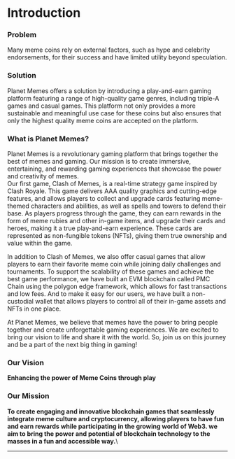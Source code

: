 # Introduction

### **Problem**

Many meme coins rely on external factors, such as hype and celebrity endorsements, for their success and have limited utility beyond speculation.

### **Solution**

Planet Memes offers a solution by introducing a play-and-earn gaming platform featuring a range of high-quality game genres, including triple-A games and casual games. This platform not only provides a more sustainable and meaningful use case for these coins but also ensures that only the highest quality meme coins are accepted on the platform.

### **What is Planet Memes?**

Planet Memes is a revolutionary gaming platform that brings together the best of memes and gaming. Our mission is to create immersive, entertaining, and rewarding gaming experiences that showcase the power and creativity of memes.\
Our first game, Clash of Memes, is a real-time strategy game inspired by Clash Royale. This game delivers AAA quality graphics and cutting-edge features, and allows players to collect and upgrade cards featuring meme-themed characters and abilities, as well as spells and towers to defend their base. As players progress through the game, they can earn rewards in the form of meme rubies and other in-game items, and upgrade their cards and heroes, making it a true play-and-earn experience. These cards are represented as non-fungible tokens (NFTs), giving them true ownership and value within the game.

In addition to Clash of Memes, we also offer casual games that allow players to earn their favorite meme coin while joining daily challenges and tournaments. To support the scalability of these games and achieve the best game performance, we have built an EVM blockchain called PMC Chain using the polygon edge framework, which allows for fast transactions and low fees. And to make it easy for our users, we have built a non-custodial wallet that allows players to control all of their in-game assets and NFTs in one place.

At Planet Memes, we believe that memes have the power to bring people together and create unforgettable gaming experiences. We are excited to bring our vision to life and share it with the world. So, join us on this journey and be a part of the next big thing in gaming!

### **Our Vision**

**Enhancing the power of Meme Coins through play**

### **Our Mission**

**To create engaging and innovative blockchain games that seamlessly integrate meme culture and cryptocurrency, allowing players to have fun and earn rewards while participating in the growing world of Web3. we aim to bring the power and potential of blockchain technology to the masses in a fun and accessible way.**\
****
